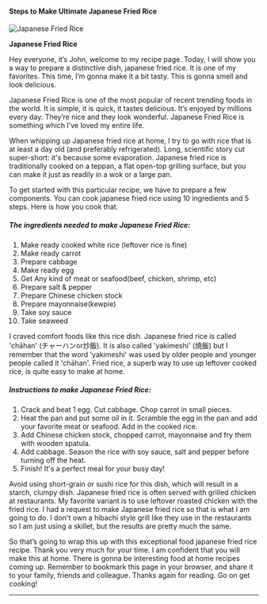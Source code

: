             

#### Steps to Make Ultimate Japanese Fried Rice

![Japanese Fried Rice](https://img-global.cpcdn.com/recipes/ebb586e5071ebd54/751x532cq70/japanese-fried-rice-recipe-main-photo.jpg)

**Japanese Fried Rice**

Hey everyone, it’s John, welcome to my recipe page. Today, I will show you a way to prepare a distinctive dish, japanese fried rice. It is one of my favorites. This time, I’m gonna make it a bit tasty. This is gonna smell and look delicious.

Japanese Fried Rice is one of the most popular of recent trending foods in the world. It is simple, it is quick, it tastes delicious. It’s enjoyed by millions every day. They’re nice and they look wonderful. Japanese Fried Rice is something which I’ve loved my entire life.

When whipping up Japanese fried rice at home, I try to go with rice that is at least a day old (and preferably refrigerated). Long, scientific story cut super-short: it's because some evaporation. Japanese fried rice is traditionally cooked on a teppan, a flat open-top grilling surface, but you can make it just as readily in a wok or a large pan.

To get started with this particular recipe, we have to prepare a few components. You can cook japanese fried rice using 10 ingredients and 5 steps. Here is how you cook that.

##### The ingredients needed to make Japanese Fried Rice:

1.  Make ready cooked white rice (leftover rice is fine)
2.  Make ready carrot
3.  Prepare cabbage
4.  Make ready egg
5.  Get Any kind of meat or seafood(beef, chicken, shrimp, etc)
6.  Prepare salt & pepper
7.  Prepare Chinese chicken stock
8.  Prepare mayonnaise(kewpie)
9.  Take soy sauce
10.  Take seaweed

I craved comfort foods like this rice dish. Japanese fried rice is called 'chāhan' (チャーハンor炒飯). It is also called 'yakimeshi' (焼飯) but I remember that the word 'yakimeshi' was used by older people and younger people called it 'chāhan'. Fried rice, a superb way to use up leftover cooked rice, is quite easy to make at home.

##### Instructions to make Japanese Fried Rice:

1.  Crack and beat 1 egg. Cut cabbage. Chop carrot in small pieces.
2.  Heat the pan and put some oil in it. Scramble the egg in the pan and add your favorite meat or seafood. Add in the cooked rice.
3.  Add Chinese chicken stock, chopped carrot, mayonnaise and fry them with wooden spatula.
4.  Add cabbage. Season the rice with soy sauce, salt and pepper before turning off the heat.
5.  Finish! It's a perfect meal for your busy day!

Avoid using short-grain or sushi rice for this dish, which will result in a starch, clumpy dish. Japanese fried rice is often served with grilled chicken at restaurants. My favorite variant is to use leftover roasted chicken with the fried rice. I had a request to make Japanese fried rice so that is what I am going to do. I don't own a hibachi style grill like they use in the restaurants so I am just using a skillet, but the results are pretty much the same.

So that’s going to wrap this up with this exceptional food japanese fried rice recipe. Thank you very much for your time. I am confident that you will make this at home. There is gonna be interesting food at home recipes coming up. Remember to bookmark this page in your browser, and share it to your family, friends and colleague. Thanks again for reading. Go on get cooking!

* * *